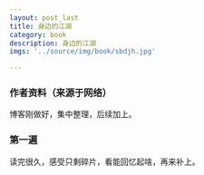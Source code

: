 ```yaml
---
layout: post_last
title: 身边的江湖
category: book
description: 身边的江湖
imgs: '../source/img/book/sbdjh.jpg'

---
```

### 作者资料（来源于网络）

博客刚做好，集中整理，后续加上。

### 第一遍

读完很久，感受只剩碎片，看能回忆起啥，再来补上。
 